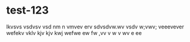 # test-123
lkvsvs 
vsdvsv
vsd  nm n
vmvev erv
sdvsdvw.wv
vsdv w;vwv; veeevever
wefekv vklv  kjv kjv kwj
wefwe
ew
fw
,vv
v
w
v
wv
 e ee
